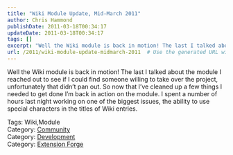 ```yaml
---
title: "Wiki Module Update, Mid-March 2011"
author: Chris Hammond
publishDate: 2011-03-18T00:34:17
updateDate: 2011-03-18T00:34:17
tags: []
excerpt: "Well the Wiki module is back in motion! The last I talked about the module I reached out to see if I could find someone willing to take over the project, unfortunately that didn’t pan out. So now that I’ve cleaned up a few things I needed to get done I’m back in action on the module. I spent a number of hours last night working on one of the biggest issues, the ability to use special characters in the titles of Wiki entries.  Tags: Wiki,ModuleCategory: CommunityCategory: DevelopmentCategory: Extension Forge"
url: /2011/wiki-module-update-midmarch-2011  # Use the generated URL with year
---
```

<p>Well the Wiki module is back in motion! The last I talked about the module I reached out to see if I could find someone willing to take over the project, unfortunately that didn’t pan out. So now that I’ve cleaned up a few things I needed to get done I’m back in action on the module. I spent a number of hours last night working on one of the biggest issues, the ability to use special characters in the titles of Wiki entries.</p>  <div class="tags">Tags: Wiki,Module</div><div class="category">Category: <a href=https://www.dotnetnuke.com/Resources/Blogs/tabid/825/CatID/16/Default.aspx>Community</a></div><div class="category">Category: <a href=https://www.dotnetnuke.com/Resources/Blogs/tabid/825/CatID/9/Default.aspx>Development</a></div><div class="category">Category: <a href=https://www.dotnetnuke.com/Resources/Blogs/tabid/825/CatID/5/Default.aspx>Extension Forge</a></div><img src="https://feeds.feedburner.com/~r/dnndaily/~4/ljDPQpoJJh8" height="1" width="1"/>
